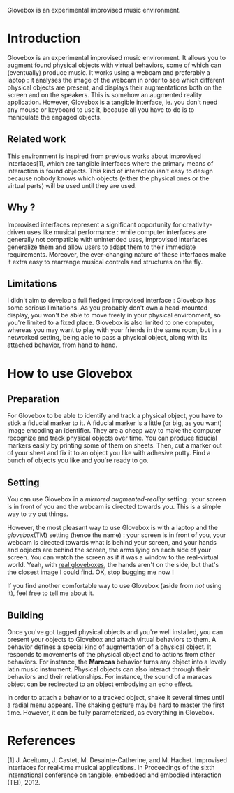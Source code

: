 Glovebox is an experimental improvised music environment.

# Introduction

Glovebox is an experimental improvised music environment. It allows you to augment found physical objects with virtual behaviors, some of which can (eventually) produce music. It works using a webcam and preferably a laptop : it analyses the image of the webcam in order to see which different physical objects are present, and displays their augmentations both on the screen and on the speakers. This is somehow an augmented reality application. However, Glovebox is a tangible interface, ie. you don't need any mouse or keyboard to use it, because all you have to do is to manipulate the engaged objects.

## Related work

This environment is inspired from previous works about improvised interfaces[1], which are tangible interfaces where the primary means of interaction is found objects. This kind of interaction isn't easy to design because nobody knows which objects (either the physical ones or the virtual parts) will be used until they are used.

## Why ?

Improvised interfaces represent a significant opportunity for creativity-driven uses like musical performance : while computer interfaces are generally not compatible with unintended uses, improvised interfaces generalize them and allow users to adapt them to their immediate requirements. Moreover, the ever-changing nature of these interfaces make it extra easy to rearrange musical controls and structures on the fly.

## Limitations

I didn't aim to develop a full fledged improvised interface : Glovebox has some serious limitations. As you probably don't own a head-mounted display, you won't be able to move freely in your physical environment, so you're limited to a fixed place. Glovebox is also limited to one computer, whereas you may want to play with your friends in the same room, but in a networked setting, being able to pass a physical object, along with its attached behavior, from hand to hand.

# How to use Glovebox

## Preparation

For Glovebox to be able to identify and track a physical object, you have to stick a fiducial marker to it. A fiducial marker is a little (or big, as you want) image encoding an identifier. They are a cheap way to make the computer recognize and track physical objects over time. You can produce fiducial markers easily by printing some of them on sheets. Then, cut a marker out of your sheet and fix it to an object you like with adhesive putty. Find a bunch of objects you like and you're ready to go.

## Setting

You can use Glovebox in a _mirrored augmented-reality_ setting : your screen is in front of you and the webcam is directed towards you. This is a simple way to try out things.

However, the most pleasant way to use Glovebox is with a laptop and the _glovebox_(TM) setting (hence the name) : your screen is in front of you, your webcam is directed towards what is behind your screen, and your hands and objects are behind the screen, the arms lying on each side of your screen. You can watch the screen as if it was a window to the real-virtual world. Yeah, with [real gloveboxes](http://www.google.com/search?q=glovebox&tbm=isch), the hands aren't on the side, but that's the closest image I could find. OK, stop bugging me now !

If you find another comfortable way to use Glovebox (aside from _not_ using it), feel free to tell me about it.

## Building

Once you've got tagged physical objects and you're well installed, you can present your objects to Glovebox and attach virtual behaviors to them. A behavior defines a special kind of augmentation of a physical object. It responds to movements of the physical object and to actions from other behaviors. For instance, the **Maracas** behavior turns any object into a lovely latin music instrument. Physical objects can also interact through their behaviors and their relationships. For instance, the sound of a maracas object can be redirected to an object embodying an echo effect.

In order to attach a behavior to a tracked object, shake it several times until a radial menu appears. The shaking gesture may be hard to master the first time. However, it can be fully parameterized, as everything in Glovebox.



# References

[1] J. Aceituno, J. Castet, M. Desainte-Catherine, and M. Hachet. Improvised interfaces for real-time musical applications. In Proceedings of the sixth international conference on tangible, embedded and embodied interaction (TEI), 2012.